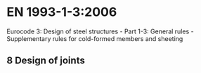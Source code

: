# EN 1993-1-3:2006

Eurocode 3: Design of steel structures - Part 1-3: General rules - Supplementary rules for cold-formed members and sheeting

## 8 Design of joints
